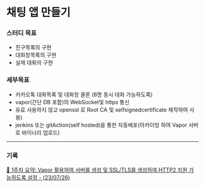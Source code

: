 # 채팅 앱 만들기

### 스터디 목표
- 친구목록의 구현  
- 대화창목록의 구현  
- 실제 대화의 구현  

### 세부목표
- 카카오톡 대화목록 및 대화창 클론 (6명 동시 대화 가능하도록)
- vapor(간단 DB 포함)의 WebSocket및 https 통신
- 유료 사용하지 않고 openssl 로 Root CA 및 selfsignedcertificate 제작하여 사용)
- jenkins 또는 gitAction(self hosted)을 통한 자동배포(아카이빙 하여 Vapor 서버로 바이너리 업로드)

---

### 기록

 [ 📑 1주차 요약: Vapor 활용하여 서버를 생성 및 SSL/TLS를 생성하여 HTTP2 지원 가능하도록 설정 - (23/07/26)](https://github.com/iOS-Woong/chatAPP/blob/main/StudySummary/1week.md)
